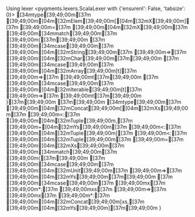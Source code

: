 Using lexer <pygments.lexers.ScalaLexer with {'ensurenl': False, 'tabsize': 0}>
[34mtype[39;49;00m[37m [39;49;00m[04m[32mElem[39;49;00m[[04m[32mX[39;49;00m][37m [39;49;00m=[37m [39;49;00m[04m[32mX[39;49;00m[37m [39;49;00m[34mmatch[39;49;00m[37m [39;49;00m{[37m[39;49;00m
[37m  [39;49;00m[34mcase[39;49;00m[37m [39;49;00m[04m[32mString[39;49;00m[37m [39;49;00m=>[37m [39;49;00m[04m[32mChar[39;49;00m[37m[39;49;00m
[37m  [39;49;00m[34mcase[39;49;00m[37m [39;49;00m[04m[32mArray[39;49;00m[t][37m [39;49;00m=>[37m [39;49;00mt[37m[39;49;00m
[37m  [39;49;00m[34mcase[39;49;00m[37m [39;49;00m[04m[32mIterable[39;49;00m[t][37m [39;49;00m=>[37m [39;49;00mt[37m[39;49;00m
}[37m[39;49;00m
[37m[39;49;00m
[34mtype[39;49;00m[37m [39;49;00m[04m[32mConcat[39;49;00m[[04m[32mXs[39;49;00m[37m [39;49;00m<:[37m [39;49;00m[04m[32mTuple[39;49;00m,[37m [39;49;00m+[04m[32mYs[39;49;00m[37m [39;49;00m<:[37m [39;49;00m[04m[32mTuple[39;49;00m][37m [39;49;00m<:[37m [39;49;00m[04m[32mTuple[39;49;00m[37m [39;49;00m=[37m [39;49;00m[04m[32mXs[39;49;00m[37m [39;49;00m[34mmatch[39;49;00m[37m [39;49;00m{[37m[39;49;00m
[37m  [39;49;00m[34mcase[39;49;00m[37m [39;49;00m[04m[32mUnit[39;49;00m[37m [39;49;00m=>[37m [39;49;00m[04m[32mYs[39;49;00m[37m[39;49;00m
[37m  [39;49;00m[34mcase[39;49;00m[37m [39;49;00mx[37m [39;49;00m*:[37m [39;49;00mxs[37m [39;49;00m=>[37m [39;49;00mx[37m [39;49;00m*:[37m [39;49;00m[04m[32mConcat[39;49;00m[xs,[37m [39;49;00m[04m[32mYs[39;49;00m][37m[39;49;00m
}

